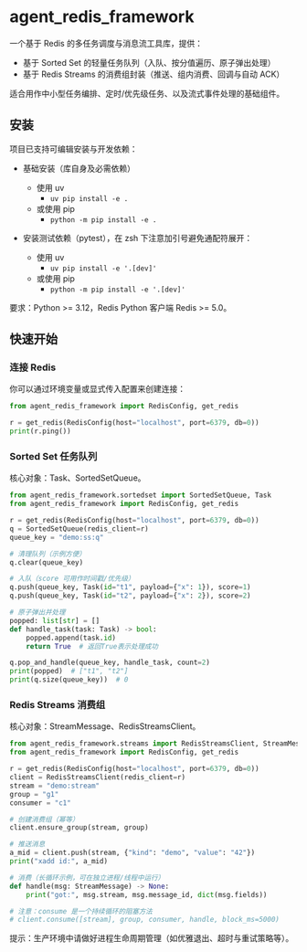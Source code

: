# agent_redis_framework

一个基于 Redis 的多任务调度与消息流工具库，提供：
- 基于 Sorted Set 的轻量任务队列（入队、按分值遍历、原子弹出处理）
- 基于 Redis Streams 的消费组封装（推送、组内消费、回调与自动 ACK）

适合用作中小型任务编排、定时/优先级任务、以及流式事件处理的基础组件。

## 安装

项目已支持可编辑安装与开发依赖：

- 基础安装（库自身及必需依赖）
  - 使用 uv
    - `uv pip install -e .`
  - 或使用 pip
    - `python -m pip install -e .`

- 安装测试依赖（pytest），在 zsh 下注意加引号避免通配符展开：
  - 使用 uv
    - `uv pip install -e '.[dev]'`
  - 或使用 pip
    - `python -m pip install -e '.[dev]'`

要求：Python >= 3.12，Redis Python 客户端 Redis >= 5.0。

## 快速开始

### 连接 Redis

你可以通过环境变量或显式传入配置来创建连接：

```python
from agent_redis_framework import RedisConfig, get_redis

r = get_redis(RedisConfig(host="localhost", port=6379, db=0))
print(r.ping())
```

### Sorted Set 任务队列

核心对象：Task、SortedSetQueue。

```python
from agent_redis_framework.sortedset import SortedSetQueue, Task
from agent_redis_framework import RedisConfig, get_redis

r = get_redis(RedisConfig(host="localhost", port=6379, db=0))
q = SortedSetQueue(redis_client=r)
queue_key = "demo:ss:q"

# 清理队列（示例方便）
q.clear(queue_key)

# 入队（score 可用作时间戳/优先级）
q.push(queue_key, Task(id="t1", payload={"x": 1}), score=1)
q.push(queue_key, Task(id="t2", payload={"x": 2}), score=2)

# 原子弹出并处理
popped: list[str] = []
def handle_task(task: Task) -> bool:
    popped.append(task.id)
    return True  # 返回True表示处理成功

q.pop_and_handle(queue_key, handle_task, count=2)
print(popped)  # ["t1", "t2"]
print(q.size(queue_key))  # 0
```

### Redis Streams 消费组

核心对象：StreamMessage、RedisStreamsClient。

```python
from agent_redis_framework.streams import RedisStreamsClient, StreamMessage
from agent_redis_framework import RedisConfig, get_redis

r = get_redis(RedisConfig(host="localhost", port=6379, db=0))
client = RedisStreamsClient(redis_client=r)
stream = "demo:stream"
group = "g1"
consumer = "c1"

# 创建消费组（幂等）
client.ensure_group(stream, group)

# 推送消息
a_mid = client.push(stream, {"kind": "demo", "value": "42"})
print("xadd id:", a_mid)

# 消费（长循环示例，可在独立进程/线程中运行）
def handle(msg: StreamMessage) -> None:
    print("got:", msg.stream, msg.message_id, dict(msg.fields))

# 注意：consume 是一个持续循环的阻塞方法
# client.consume([stream], group, consumer, handle, block_ms=5000)
```

提示：生产环境中请做好进程生命周期管理（如优雅退出、超时与重试策略等）。